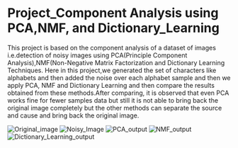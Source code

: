 # Project_Component Analysis using PCA,NMF, and Dictionary_Learning

This project is based on the component analysis of a dataset of images i.e.detection of noisy images using PCA(Principle Component Analysis),NMF(Non-Negative Matrix Factorization and Dictionary Learning Techniques. Here in this project,we generated the set of characters like alphabets and then added the noise over each alphabet sample and then we apply PCA, NMF and Dictionary Learning and then compare the results obtained from these methods.After comparing, it is observed that even PCA works fine for fewer
samples data but still it is not able to bring back the original image completely but the other methods can separate the source and cause and bring back the original image.

![Original_image](https://user-images.githubusercontent.com/94791210/143199740-2a3c4718-6dad-4fba-bf83-dfa0eabb41fd.png)
![Noisy_Image](https://user-images.githubusercontent.com/94791210/143199757-b9e683d4-7901-45b7-ade6-a2b38721234e.png)
![PCA_output](https://user-images.githubusercontent.com/94791210/143199779-304561c4-d2d5-4da7-ae57-d065dc808641.png)
![NMF_output](https://user-images.githubusercontent.com/94791210/143199806-a24f3709-b3e2-4f8e-b3f8-7bef5b463f28.png)
![Dictionary_Learning_output](https://user-images.githubusercontent.com/94791210/143199881-9e02564b-c5ff-4c52-aa37-3eaf87d34a14.png)
